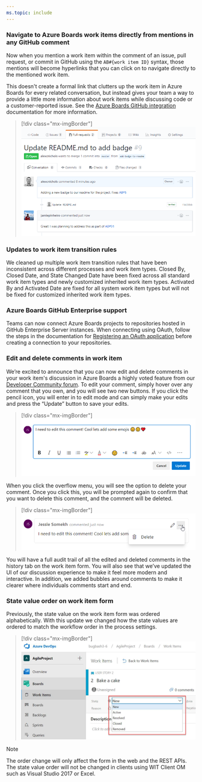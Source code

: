 ```yaml
---
ms.topic: include
---
```


### Navigate to Azure Boards work items directly from mentions in any GitHub comment

Now when you mention a work item within the comment of an issue, pull request, or commit in GitHub using the `AB#{work item ID}` syntax, those mentions will become hyperlinks that you can click on to navigate directly to the mentioned work item.

This doesn't create a formal link that clutters up the work item in Azure Boards for every related conversation, but instead gives your team a way to provide a little more information about work items while discussing code or a customer-reported issue. See the [Azure Boards GitHub integration](https://aka.ms/azureboardsgithub) documentation for more information.

> [!div class="mx-imgBorder"]
![Badge](../../_img/149_05.png)

### Updates to work item transition rules

We cleaned up multiple work item transition rules that have been inconsistent across different processes and work item types. Closed By, Closed Date, and State Changed Date have been fixed across all standard work item types and newly customized inherited work item types. Activated By and Activated Date are fixed for all system work item types but will not be fixed for customized inherited work item types.

### Azure Boards GitHub Enterprise support

Teams can now connect Azure Boards projects to repositories hosted in GitHub Enterprise Server instances. When connecting using OAuth, follow the steps in the documentation for [Registering an OAuth application](https://docs.microsoft.com/azure/devops/boards/github/connect-to-github?view=azure-devops-2019) before creating a connection to your repositories.

### Edit and delete comments in work item

We’re excited to announce that you can now edit and delete comments in your work item's discussion in Azure Boards a highly voted feature from our [Developer Community forum](https://developercommunity.visualstudio.com/content/idea/365434/edit-comments-on-tickets-discussion.html). To edit your comment, simply hover over any comment that you own, and you wil­­l see two new buttons. If you click the pencil icon, you will enter in to edit mode and can simply make your edits and press the “Update” button to save your edits.

> [!div class="mx-imgBorder"]
![Badge](../../_img/149_08.png)

When you click the overflow menu, you will see the option to delete your comment. Once you click this, you will be prompted again to confirm that you want to delete this comment, and the comment will be deleted.

> [!div class="mx-imgBorder"]
![Badge](../../_img/149_09.png)

You will have a full audit trail of all the edited and deleted comments in the history tab on the work item form. You will also see that we’ve updated the UI of our discussion experience to make it feel more modern and interactive. In addition, we added bubbles around comments to make it clearer where individuals comments start and end.

### State value order on work item form

Previously, the state value on the work item form was ordered alphabetically. With this update we changed how the state values are ordered to match the workflow order in the process settings.

> [!div class="mx-imgBorder"]
![Badge](../../_img/149_10.png)

> [!NOTE]
> The order change will only affect the form in the web and the REST APIs. The state value order will not be changed in clients using WIT Client OM such as Visual Studio 2017 or Excel.